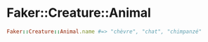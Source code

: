 # Faker::Creature::Animal

```ruby
Faker::Creature::Animal.name #=> "chèvre", "chat", "chimpanzé"
```

